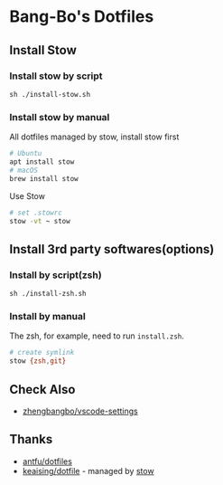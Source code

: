 # Bang-Bo's Dotfiles

## Install Stow

### Install stow by script

```shell
sh ./install-stow.sh
```

### Install stow by manual

All dotfiles managed by stow, install stow first

```bash
# Ubuntu
apt install stow
# macOS
brew install stow
```

Use Stow

```bash
# set .stowrc
stow -vt ~ stow
```

## Install 3rd party softwares(options)

### Install by script(zsh)

```shell
sh ./install-zsh.sh
```

### Install by manual

The zsh, for example, need to run `install.zsh`.

```bash
# create symlink
stow {zsh,git}
```

## Check Also

- [zhengbangbo/vscode-settings](https://github.com/zhengbangbo/vscode-settings)

## Thanks

- [antfu/dotfiles](https://github.com/antfu/dotfiles)
- [keaising/dotfile](https://github.com/keaising/dotfile)  - managed by [stow](https://www.gnu.org/software/stow/)
